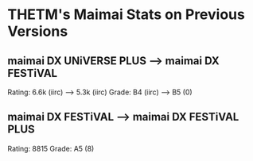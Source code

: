 # THETM's Maimai Stats on Previous Versions

## maimai DX UNiVERSE PLUS --> maimai DX FESTiVAL
Rating: 6.6k (iirc) --> 5.3k (iirc)
Grade: B4 (iirc) --> B5 (0)

## maimai DX FESTiVAL --> maimai DX FESTiVAL PLUS
Rating: 8815
Grade: A5 (8)